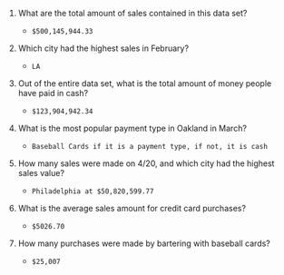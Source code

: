 1. What are the total amount of sales contained in this data set? 
    - `$500,145,944.33`

1. Which city had the highest sales in February? 
    - `LA`

1. Out of the entire data set, what is the total amount of money people have paid in cash?
    - `$123,904,942.34`

1. What is the most popular payment type in Oakland in March?
     - `Baseball Cards if it is a payment type, if not, it is cash`

1. How many sales were made on 4/20, and which city had the highest sales value?
     - `Philadelphia at $50,820,599.77`

1. What is the average sales amount for credit card purchases?
     - `$5026.70`

1. How many purchases were made by bartering with baseball cards?
     - `$25,007`
